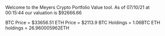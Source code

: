 Welcome to the Meyers Crypto Portfolio Value tool. 
As of 07/10/21 at 00:15:44 our valuation is $92666.66 

BTC Price = $33656.51
 ETH Price = $2113.9
BTC Holdings = 1.06BTC
 ETH holdings = 26.960005962ETH 
